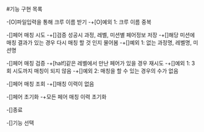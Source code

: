 #기능 구현 목록

-[O]파일입력을 통해 크루 이름 받기
-+[O]예외 1: 크루 이름 중복

-[]페어 매칭 시도
-+[]검증 성공시 과정, 레벨, 미션별 페어정보 저장
-+[]해당 미션에 매칭 결과가 있는 경우 다시 매칭 할 것 인지 물어봄
-+[]예외 1: 없는 과정명, 레벨명, 미션명

-[]페어 매칭 검증
-+[half]같은 레벨에서 만난 페어가 있을 경우 재시도
-+[]예외 1: 3회 시도까지 매칭이 되지 않음
-+[]예외 2: 매칭을 할 수 있는 경우의 수가 없음

-[]페어 매칭 조회
-+[]매칭 이력이 없음

-[]페어 초기화
-+모든 페어 매칭 이력 초기화

-[]종료

-[]기능 선택
